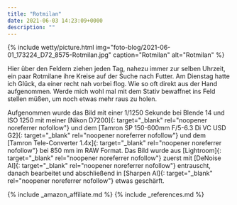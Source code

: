 ```yaml
---
title: "Rotmilan"
date: 2021-06-03 14:23:09+0000
description: ""
---
```

{% include wetty/picture.html img="foto-blog/2021-06-01_173224_D72_8575-Rotmilan.jpg" caption="Rotmilan" alt="Rotmilan" %}

Hier über den Feldern ziehen jeden Tag, nahezu immer zur selben Uhrzeit, ein paar Rotmilane ihre Kreise auf der Suche nach Futter. Am Dienstag hatte ich Glück, da einer recht nah vorbei flog. Wie so oft direkt aus der Hand aufgenommen. Werde mich wohl mal mit dem Stativ bewaffnet ins Feld stellen müßen, um noch etwas mehr raus zu holen.

Aufgenommen wurde das Bild mit einer 1/1250 Sekunde bei Blende 14 und ISO 1250 mit meiner [Nikon D7200]{: target="_blank" rel="noopener noreferrer nofollow"} und dem [Tamron SP 150-600mm F/5-6.3 Di VC USD G2]{: target="_blank" rel="noopener noreferrer nofollow"} und dem [Tamron Tele-Converter 1.4x]{: target="_blank" rel="noopener noreferrer nofollow"} bei 850 mm im RAW Format. Das Bild wurde aus [Lightroom]{: target="_blank" rel="noopener noreferrer nofollow"} zuerst mit [DeNoise AI]{: target="_blank" rel="noopener noreferrer nofollow"} entrauscht, danach bearbeitet und abschließend in [Sharpen AI]{: target="_blank" rel="noopener noreferrer nofollow"} etwas geschärft.


{% include _amazon_affiliate.md %}
{% include _references.md %}
